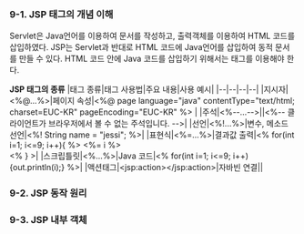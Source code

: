 ### 9-1. JSP 태그의 개념 이해
Servlet은 Java언어를 이용하여 문서를 작성하고, 출력객체를 이용하여 HTML 코드를 삽입하였다.
JSP는 Servlet과 반대로 HTML 코드에 Java언어를 삽입하여 동적 문서를 만들 수 있다.
HTML 코드 안에 Java 코드를 삽입하기 위해서는 태그를 이용해야 한다.

**JSP 태그의 종류**
|태그 종류|태그 사용법|주요 내용|사용 예시|
|--|--|--|--|
|지시자|<%@...%>|페이지 속성|<%@ page language="java" contentType="text/html; charset=EUC-KR" pageEncoding="EUC-KR" %> |
|주석|<%--...-->||<%-- 클라이언트가 브라우저에서 볼 수 없는 주석입니다. -->|
|선언|<%!...%>|변수, 메소드 선언|<%! String name = "jessi"; %>|
|표현식|<%=...%>|결과값 출력|<% for(int i=1; i<=9; i++){ %> <%= i %> <br> <% } >|
|스크립틀릿|<%...%>|Java 코드|<% for(int i=1; i<=9; i++){out.println(i);} %>|
|액션태그|\<jsp:action></jsp:action>|자바빈 연결||

### 9-2. JSP 동작 원리

### 9-3. JSP 내부 객체
<!--stackedit_data:
eyJoaXN0b3J5IjpbMTU5MTgyMTc4Nl19
-->
